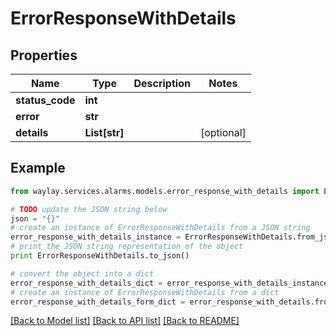 # ErrorResponseWithDetails


## Properties

Name | Type | Description | Notes
------------ | ------------- | ------------- | -------------
**status_code** | **int** |  | 
**error** | **str** |  | 
**details** | **List[str]** |  | [optional] 

## Example

```python
from waylay.services.alarms.models.error_response_with_details import ErrorResponseWithDetails

# TODO update the JSON string below
json = "{}"
# create an instance of ErrorResponseWithDetails from a JSON string
error_response_with_details_instance = ErrorResponseWithDetails.from_json(json)
# print the JSON string representation of the object
print ErrorResponseWithDetails.to_json()

# convert the object into a dict
error_response_with_details_dict = error_response_with_details_instance.to_dict()
# create an instance of ErrorResponseWithDetails from a dict
error_response_with_details_form_dict = error_response_with_details.from_dict(error_response_with_details_dict)
```
[[Back to Model list]](../README.md#documentation-for-models) [[Back to API list]](../README.md#documentation-for-api-endpoints) [[Back to README]](../README.md)


